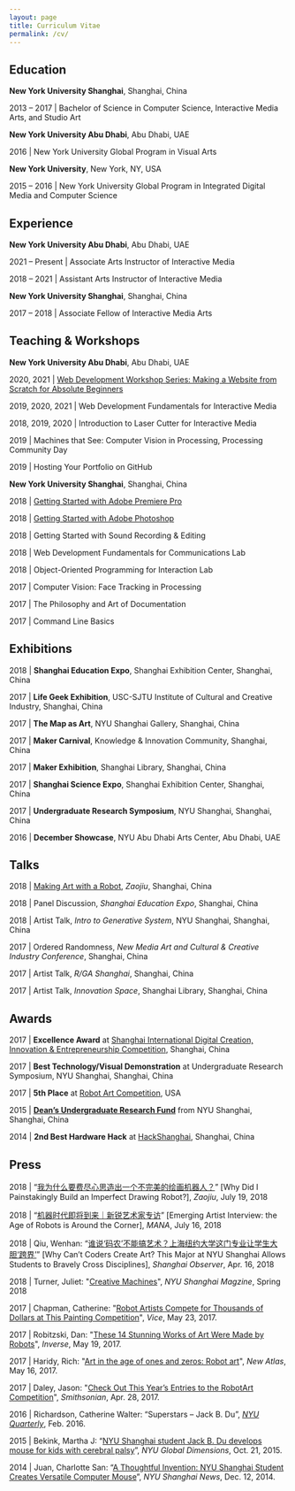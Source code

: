 ```yaml
---
layout: page
title: Curriculum Vitae
permalink: /cv/
---
```


## Education 

**New York University Shanghai**, Shanghai, China

2013 – 2017 \| Bachelor of Science in Computer Science, Interactive Media Arts, and Studio Art

**New York University Abu Dhabi**, Abu Dhabi, UAE

2016 \| New York University Global Program in Visual Arts

**New York University**, New York, NY, USA

2015 – 2016 \| New York University Global Program in Integrated Digital Media and Computer Science

## Experience

**New York University Abu Dhabi**, Abu Dhabi, UAE

2021 – Present \| Associate Arts Instructor of Interactive Media

2018 – 2021 \| Assistant Arts Instructor of Interactive Media

**New York University Shanghai**, Shanghai, China

2017 – 2018 \| Associate Fellow of Interactive Media Arts

## Teaching & Workshops

**New York University Abu Dhabi**, Abu Dhabi, UAE

2020, 2021 \| [Web Development Workshop Series: Making a Website from Scratch for Absolute Beginners](https://github.com/jackbdu/web-dev-workshop)

2019, 2020, 2021 \| Web Development Fundamentals for Interactive Media

2018, 2019, 2020 \| Introduction to Laser Cutter for Interactive Media

2019 \| Machines that See: Computer Vision in Processing, Processing Community Day

2019 \| Hosting Your Portfolio on GitHub

**New York University Shanghai**, Shanghai, China

2018 \| [Getting Started with Adobe Premiere Pro](/teaching/getting-started-with-premiere/)

2018 \| [Getting Started with Adobe Photoshop](/teaching/getting-started-with-photoshop/)

2018 \| Getting Started with Sound Recording & Editing

2018 \| Web Development Fundamentals for Communications Lab

2018 \| Object-Oriented Programming for Interaction Lab

2017 \| Computer Vision: Face Tracking in Processing

2017 \| The Philosophy and Art of Documentation

2017 \| Command Line Basics

## Exhibitions

2018 \| **Shanghai Education Expo**, Shanghai Exhibition Center, Shanghai, China

2017 \| **Life Geek Exhibition**, USC-SJTU Institute of Cultural and Creative Industry, Shanghai, China

2017 \| **The Map as Art**, NYU Shanghai Gallery, Shanghai, China

2017 \| **Maker Carnival**, Knowledge & Innovation Community, Shanghai, China

2017 \| **Maker Exhibition**, Shanghai Library, Shanghai, China

2017 \| **Shanghai Science Expo**, Shanghai Exhibition Center, Shanghai, China

2017 \| **Undergraduate Research Symposium**, NYU Shanghai, Shanghai, China

2016 \| **December Showcase**, NYU Abu Dhabi Arts Center, Abu Dhabi, UAE

## Talks

2018 \| [Making Art with a Robot](https://www.bilibili.com/video/av27211915/), _Zaojiu_, Shanghai, China

2018 \| Panel Discussion, _Shanghai Education Expo_, Shanghai, China

2018 \| Artist Talk, _Intro to Generative System_, NYU Shanghai, Shanghai, China

2017 \| Ordered Randomness, _New Media Art and Cultural & Creative Industry Conference_, Shanghai, China

2017 \| Artist Talk, _R/GA Shanghai_, Shanghai, China

2017 \| Artist Talk, _Innovation Space_, Shanghai Library, Shanghai, China

## Awards

2017 \| **Excellence Award** at [Shanghai International Digital Creation, Innovation & Entrepreneurship Competition](https://v.qq.com/x/page/a0620ky9lbx.html), Shanghai, China

2017 \| **Best Technology/Visual Demonstration** at Undergraduate Research Symposium, NYU Shanghai, Shanghai, China

2017 \| **5th Place** at [Robot Art Competition](https://robotart.org/2017-winners/), USA

2015 \| **[Dean’s Undergraduate Research Fund](https://shanghai.nyu.edu/academics/undergraduate-research)** from NYU Shanghai, Shanghai, China

2014 \| **2nd Best Hardware Hack** at [HackShanghai](http://2014.hackshanghai.com), Shanghai, China

## Press

2018 \| “[我为什么要费尽心思造出一个不完美的绘画机器人？](https://mp.weixin.qq.com/s/ZiTIpNLR9Vm13mw_fxWhGQ)” [Why Did I Painstakingly Build an Imperfect Drawing Robot?], _Zaojiu_, July 19, 2018

2018 \| “[机器时代即将到来｜新锐艺术家专访](https://mp.weixin.qq.com/s/4yy7EwKfEpMtOzV7RD5VsA)” [Emerging Artist Interview: the Age of Robots is Around the Corner], _MANA_, July 16, 2018

2018 \| Qiu, Wenhan: “[谁说‘码农’不能搞艺术？上海纽约大学这门专业让学生大胆‘跨界’](https://www.shobserver.com/ydzx/html/86265.html)” [Why Can’t Coders Create Art? This Major at NYU Shanghai Allows Students to Bravely Cross Disciplines], _Shanghai Observer_, Apr. 16, 2018

2018 \| Turner, Juliet: "[Creative Machines](https://cdn.shanghai.nyu.edu/sites/default/files/nyush_spring2018_english.pdf)", _NYU Shanghai Magzine_, Spring 2018

2017 \| Chapman, Catherine: "[Robot Artists Compete for Thousands of Dollars at This Painting Competition](https://creators.vice.com/en_au/article/xwqk3n/robot-artists-compete-for-thousands-of-dollars-at-this-painting-competition)", _Vice_, May 23, 2017.

2017 \| Robitzski, Dan: "[These 14 Stunning Works of Art Were Made by Robots](https://www.inverse.com/article/31847-2017-robot-art-competition-winners)", _Inverse_, May 19, 2017.

2017 \| Haridy, Rich: "[Art in the age of ones and zeros: Robot art](https://newatlas.com/art-ones-and-zeros-robotart-painting/49538/)", _New Atlas_, May 16, 2017.

2017 \| Daley, Jason: "[Check Out This Year’s Entries to the RobotArt Competition](https://www.smithsonianmag.com/smart-news/check-out-entries-years-robotart-competition-180963071/#PibviKXRXsyu1Sq7.99)", _Smithsonian_, Apr. 28, 2017.

2016 \| Richardson, Catherine Walter: “Superstars – Jack B. Du”, _[NYU Quarterly](https://www.nyu.edu/employees/resources-and-services/media-and-communications/marketing-communications/nyu-q-and-meet-nyu.html)_, Feb. 2016.

2015 \| Bekink, Martha J: “[NYU Shanghai student Jack B. Du develops mouse for kids with cerebral palsy](https://wp.nyu.edu/global_dimensions/2015/10/21/nyu-shanghai-student-jack-b-du-develops-mouse-for-kids-with-cerebral-palsy/)”, _NYU Global Dimensions_, Oct. 21, 2015.

2014 \| Juan, Charlotte San: “[A Thoughtful Invention: NYU Shanghai Student Creates Versatile Computer Mouse](https://shanghai.nyu.edu/news/joy-mouse)”, _NYU Shanghai News_, Dec. 12, 2014.
